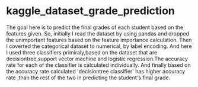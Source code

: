 # kaggle_dataset_grade_prediction
The goal here is to predict the final grades of each student based on the features given. So, initially I read the dataset by using pandas and dropped the unimportant features based on the feature importance calculation. Then I coverted the categorical dataset to numerical, by label encoding. And here I used three classifiers primiraly,based on the dataset that are decisiontree,support vector machine and logistic regression.The accuracy rate for each of the classifier is calculated individually. And finally based on the accuracy rate calculated 'decisiontree classifier' has higher accuracy rate ,than the rest of the two in predicting the student's final grade.

